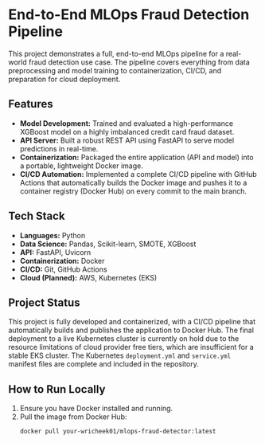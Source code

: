 # End-to-End MLOps Fraud Detection Pipeline

This project demonstrates a full, end-to-end MLOps pipeline for a real-world fraud detection use case. The pipeline covers everything from data preprocessing and model training to containerization, CI/CD, and preparation for cloud deployment.

## Features
- **Model Development:** Trained and evaluated a high-performance XGBoost model on a highly imbalanced credit card fraud dataset.
- **API Server:** Built a robust REST API using FastAPI to serve model predictions in real-time.
- **Containerization:** Packaged the entire application (API and model) into a portable, lightweight Docker image.
- **CI/CD Automation:** Implemented a complete CI/CD pipeline with GitHub Actions that automatically builds the Docker image and pushes it to a container registry (Docker Hub) on every commit to the main branch.

## Tech Stack
- **Languages:** Python
- **Data Science:** Pandas, Scikit-learn, SMOTE, XGBoost
- **API:** FastAPI, Uvicorn
- **Containerization:** Docker
- **CI/CD:** Git, GitHub Actions
- **Cloud (Planned):** AWS, Kubernetes (EKS)

## Project Status
This project is fully developed and containerized, with a CI/CD pipeline that automatically builds and publishes the application to Docker Hub. The final deployment to a live Kubernetes cluster is currently on hold due to the resource limitations of cloud provider free tiers, which are insufficient for a stable EKS cluster. The Kubernetes `deployment.yml` and `service.yml` manifest files are complete and included in the repository.

## How to Run Locally
1. Ensure you have Docker installed and running.
2. Pull the image from Docker Hub:
   ```bash
   docker pull your-wricheek01/mlops-fraud-detector:latest
